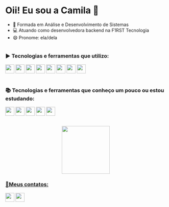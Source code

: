 # Oii! Eu sou a Camila 👋

- 🌱 Formada em Análise e Desenvolvimento de Sistemas
- 💻 Atuando como desenvolvedora backend na F1RST Tecnologia
- 😄 Pronome: ela/dela

#

### ▶️ Tecnologias e ferramentas que utilizo:
<a href="https://quarkus.io/"><img height= "28" src= "https://img.shields.io/badge/-Quarkus-4695EB?logo=quarkus&logoColor=white&style=flat"></a>
<a href="https://www.postgresql.org/"><img height= "28" src= "https://img.shields.io/badge/PostgreSQL-316192?&logo=postgresql&logoColor=white&style=flat"></a>
<a href="https://www.java.com/"><img height= "28" src= "https://img.shields.io/badge/Java-ED8B00?style=flat&logo=java&logoColor=white"></a>
<a href="https://www.postman.com/"><img height= "28" src= "https://img.shields.io/badge/-Postman-FF6C37?logo=postman&logoColor=white&style=flat"></a>
<a href="https://maven.apache.org/"><img height= "28" src= "https://img.shields.io/badge/-Maven-C71A36?logo=apache-maven&logoColor=white&style=flat"></a>
<a href="https://junit.org/junit5/docs/current/user-guide/"><img height= "28" src= "https://img.shields.io/badge/-JUnit-25A162?logo=junit5&logoColor=white&style=flat"></a>
<a href="https://git-scm.com/"><img height= "28" src= "https://img.shields.io/badge/Git-F05032?style=flat&logo=git&logoColor=white"></a>
<a href="https://www.json.org/json-en.html"><img height= "28" src= "https://img.shields.io/badge/Json-5E5C5C?style=flat&logo=json&logoColor=white"></a>

#

### 📚 Tecnologias e ferramentas que conheço um pouco ou estou estudando:
<a href="https://developer.mozilla.org/docs/Web/HTML"><img height= "28" src= "https://img.shields.io/badge/HTML5-E34F26?style=flat&logo=html5&logoColor=white"></a>
<a href="https://developer.mozilla.org/docs/Web/CSS"><img height= "28" src= "https://img.shields.io/badge/CSS3-1572B6?style=flat&logo=css3&logoColor=white"></a>
<a href="https://www.python.org/"><img height= "28" src= "https://img.shields.io/badge/Python-3776AB?style=flat&logo=python&logoColor=white"></a>
<a href="https://www.javascript.com/"><img height= "28" src= "https://img.shields.io/badge/JavaScript-F7DF1E?style=flat&logo=javascript&logoColor=black"></a>
<a href="https://www.openapis.org/"><img height= "28" src= "https://img.shields.io/badge/-OpenAPI-6BA539?logo=openapi-initiative&logoColor=white&style=flat"></a>

##

<div align="center">
  <a href="https://github.com/ueemura">
 
  <img height="150em" src="https://github-readme-stats.vercel.app/api/top-langs/?username=ueemura&layout=compact&langs_count=7&theme=dark"/>
</div>

  
### 📱Meus contatos:
  
  <div>
  
  <a href = "mailto:camila.uemura0103@hotmail.com"><img height= "28" src="https://img.shields.io/badge/-Email-F45E3F?style=flat&logo=mail.ru&logoColor=white" target="_blank"></a>
  <a href="https://www.linkedin.com/in/camilauemura/" target="_blank"><img height= "28" src="https://img.shields.io/badge/-LinkedIn-%230077B5?style=flat&logo=linkedin&logoColor=white" target="_blank"></a> 
  </div>
